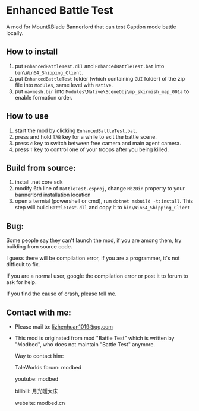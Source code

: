 # Enhanced Battle Test

A mod for Mount&Blade Bannerlord that can test Caption mode battle locally.

## How to install
1. put `EnhancedBattleTest.dll` and `EnhancedBattleTest.bat` into `bin\Win64_Shipping_Client`.
2. put `EnhancedBattleTest` folder (which containing `GUI` folder) of the zip file into `Modules`, same level with `Native`.
3. put `navmesh.bin` into `Modules\Native\SceneObj\mp_skirmish_map_001a` to enable formation order.

## How to use
1. start the mod by clicking `EnhancedBattleTest.bat`.
2. press and hold `TAB` key for a while to exit the battle scene.
3. press `c` key to switch between free camera and main agent camera.
4. press `f` key to control one of your troops after you being killed.


## Build from source:
1. install .net core sdk
2. modify 6th line of `BattleTest.csproj`, change `Mb2Bin` property to your bannerlord installation location
3. open a termial (powershell or cmd), run `dotnet msbuild -t:install`. This step will build `BattleTest.dll` and copy it to `bin\Win64_Shipping_Client`

## Bug:
Some people say they can't launch the mod, if you are among them, try building from source code.

I guess there will be compilation error, If you are a programmer, it's not difficult to fix.

If you are a normal user, google the compilation error or post it to forum to ask for help.

If you find the cause of crash, please tell me.

## Contact with me:
* Please mail to: lizhenhuan1019@qq.com

* This mod is originated from mod "Battle Test" which is written by "Modbed", who does not maintain "Battle Test" anymore.
  
  Way to contact him:
  
  TaleWorlds forum: modbed
  
  youtube: modbed
  
  bilibili: 月光暖大床
  
  website: modbed.cn
